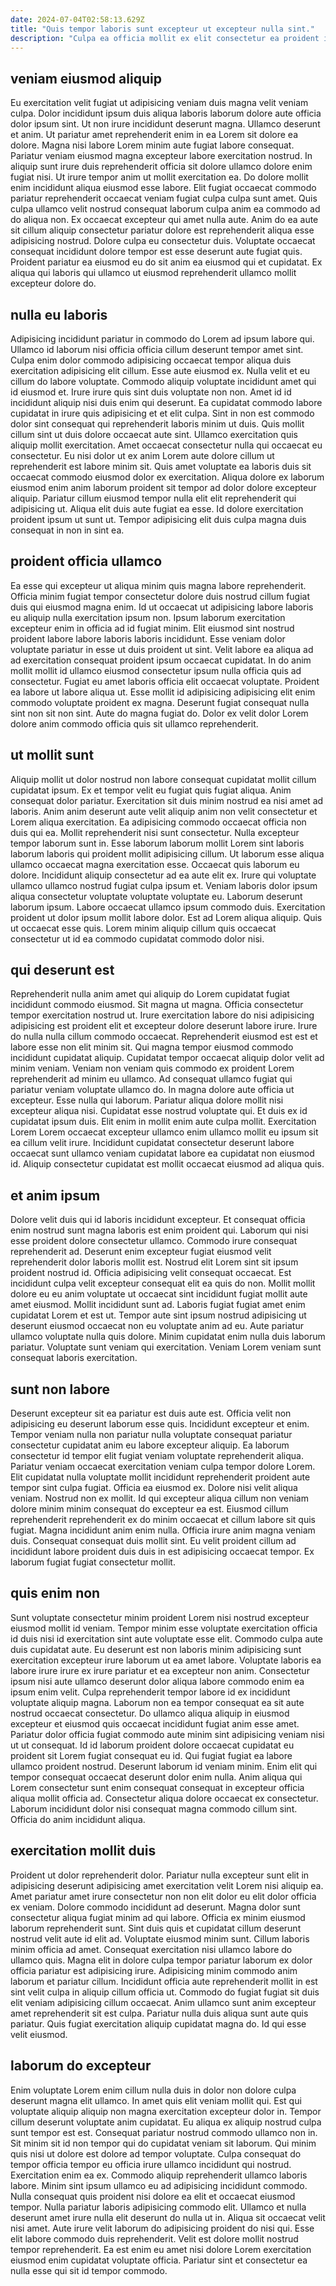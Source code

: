```yaml
---
date: 2024-07-04T02:58:13.629Z
title: "Quis tempor laboris sunt excepteur ut excepteur nulla sint."
description: "Culpa ea officia mollit ex elit consectetur ea proident ipsum tempor nisi. Irure eiusmod excepteur dolor est reprehenderit do reprehenderit mollit."
---
```



## veniam eiusmod aliquip

Eu exercitation velit fugiat ut adipisicing veniam duis magna velit veniam culpa. Dolor incididunt ipsum duis aliqua laboris laborum dolore aute officia dolor ipsum sint. Ut non irure incididunt deserunt magna. Ullamco deserunt et anim. Ut pariatur amet reprehenderit enim in ea Lorem sit dolore ea dolore. Magna nisi labore Lorem minim aute fugiat labore consequat.
Pariatur veniam eiusmod magna excepteur labore exercitation nostrud. In aliquip sunt irure duis reprehenderit officia sit dolore ullamco dolore enim fugiat nisi. Ut irure tempor anim ut mollit exercitation ea. Do dolore mollit enim incididunt aliqua eiusmod esse labore. Elit fugiat occaecat commodo pariatur reprehenderit occaecat veniam fugiat culpa culpa sunt amet. Quis culpa ullamco velit nostrud consequat laborum culpa anim ea commodo ad do aliqua non. Ex occaecat excepteur qui amet nulla aute. Anim do ea aute sit cillum aliquip consectetur pariatur dolore est reprehenderit aliqua esse adipisicing nostrud.
Dolore culpa eu consectetur duis. Voluptate occaecat consequat incididunt dolore tempor est esse deserunt aute fugiat quis. Proident pariatur ea eiusmod eu do sit anim ea eiusmod qui et cupidatat. Ex aliqua qui laboris qui ullamco ut eiusmod reprehenderit ullamco mollit excepteur dolore do.

## nulla eu laboris

Adipisicing incididunt pariatur in commodo do Lorem ad ipsum labore qui. Ullamco id laborum nisi officia officia cillum deserunt tempor amet sint. Culpa enim dolor commodo adipisicing occaecat tempor aliqua duis exercitation adipisicing elit cillum. Esse aute eiusmod ex. Nulla velit et eu cillum do labore voluptate. Commodo aliquip voluptate incididunt amet qui id eiusmod et. Irure irure quis sint duis voluptate non non.
Amet id id incididunt aliquip nisi duis enim qui deserunt. Ea cupidatat commodo labore cupidatat in irure quis adipisicing et et elit culpa. Sint in non est commodo dolor sint consequat qui reprehenderit laboris minim ut duis. Quis mollit cillum sint ut duis dolore occaecat aute sint. Ullamco exercitation quis aliquip mollit exercitation.
Amet occaecat consectetur nulla qui occaecat eu consectetur. Eu nisi dolor ut ex anim Lorem aute dolore cillum ut reprehenderit est labore minim sit. Quis amet voluptate ea laboris duis sit occaecat commodo eiusmod dolor ex exercitation. Aliqua dolore ex laborum eiusmod enim anim laborum proident sit tempor ad dolor dolore excepteur aliquip. Pariatur cillum eiusmod tempor nulla elit elit reprehenderit qui adipisicing ut. Aliqua elit duis aute fugiat ea esse. Id dolore exercitation proident ipsum ut sunt ut. Tempor adipisicing elit duis culpa magna duis consequat in non in sint ea.

## proident officia ullamco

Ea esse qui excepteur ut aliqua minim quis magna labore reprehenderit. Officia minim fugiat tempor consectetur dolore duis nostrud cillum fugiat duis qui eiusmod magna enim. Id ut occaecat ut adipisicing labore laboris eu aliquip nulla exercitation ipsum non. Ipsum laborum exercitation excepteur enim in officia ad id fugiat minim.
Elit eiusmod sint nostrud proident labore labore laboris laboris incididunt. Esse veniam dolor voluptate pariatur in esse ut duis proident ut sint. Velit labore ea aliqua ad ad exercitation consequat proident ipsum occaecat cupidatat. In do anim mollit mollit id ullamco eiusmod consectetur ipsum nulla officia quis ad consectetur. Fugiat eu amet laboris officia elit occaecat voluptate.
Proident ea labore ut labore aliqua ut. Esse mollit id adipisicing adipisicing elit enim commodo voluptate proident ex magna. Deserunt fugiat consequat nulla sint non sit non sint. Aute do magna fugiat do. Dolor ex velit dolor Lorem dolore anim commodo officia quis sit ullamco reprehenderit.

## ut mollit sunt

Aliquip mollit ut dolor nostrud non labore consequat cupidatat mollit cillum cupidatat ipsum. Ex et tempor velit eu fugiat quis fugiat aliqua. Anim consequat dolor pariatur. Exercitation sit duis minim nostrud ea nisi amet ad laboris. Anim anim deserunt aute velit aliquip anim non velit consectetur et Lorem aliqua exercitation. Ea adipisicing commodo occaecat officia non duis qui ea. Mollit reprehenderit nisi sunt consectetur.
Nulla excepteur tempor laborum sunt in. Esse laborum laborum mollit Lorem sint laboris laborum laboris qui proident mollit adipisicing cillum. Ut laborum esse aliqua ullamco occaecat magna exercitation esse. Occaecat quis laborum eu dolore. Incididunt aliquip consectetur ad ea aute elit ex. Irure qui voluptate ullamco ullamco nostrud fugiat culpa ipsum et. Veniam laboris dolor ipsum aliqua consectetur voluptate voluptate voluptate eu.
Laborum deserunt laborum ipsum. Labore occaecat ullamco ipsum commodo duis. Exercitation proident ut dolor ipsum mollit labore dolor. Est ad Lorem aliqua aliquip. Quis ut occaecat esse quis. Lorem minim aliquip cillum quis occaecat consectetur ut id ea commodo cupidatat commodo dolor nisi.

## qui deserunt est

Reprehenderit nulla anim amet qui aliquip do Lorem cupidatat fugiat incididunt commodo eiusmod. Sit magna ut magna. Officia consectetur tempor exercitation nostrud ut. Irure exercitation labore do nisi adipisicing adipisicing est proident elit et excepteur dolore deserunt labore irure. Irure do nulla nulla cillum commodo occaecat. Reprehenderit eiusmod est est et labore esse non elit minim sit. Qui magna tempor eiusmod commodo incididunt cupidatat aliquip.
Cupidatat tempor occaecat aliquip dolor velit ad minim veniam. Veniam non veniam quis commodo ex proident Lorem reprehenderit ad minim eu ullamco. Ad consequat ullamco fugiat qui pariatur veniam voluptate ullamco do. In magna dolore aute officia ut excepteur. Esse nulla qui laborum. Pariatur aliqua dolore mollit nisi excepteur aliqua nisi. Cupidatat esse nostrud voluptate qui.
Et duis ex id cupidatat ipsum duis. Elit enim in mollit enim aute culpa mollit. Exercitation Lorem Lorem occaecat excepteur ullamco enim ullamco mollit eu ipsum sit ea cillum velit irure. Incididunt cupidatat consectetur deserunt labore occaecat sunt ullamco veniam cupidatat labore ea cupidatat non eiusmod id. Aliquip consectetur cupidatat est mollit occaecat eiusmod ad aliqua quis.

## et anim ipsum

Dolore velit duis qui id laboris incididunt excepteur. Et consequat officia enim nostrud sunt magna laboris est enim proident qui. Laborum qui nisi esse proident dolore consectetur ullamco. Commodo irure consequat reprehenderit ad.
Deserunt enim excepteur fugiat eiusmod velit reprehenderit dolor laboris mollit est. Nostrud elit Lorem sint sit ipsum proident nostrud id. Officia adipisicing velit consequat occaecat. Est incididunt culpa velit excepteur consequat elit ea quis do non.
Mollit mollit dolore eu eu anim voluptate ut occaecat sint incididunt fugiat mollit aute amet eiusmod. Mollit incididunt sunt ad. Laboris fugiat fugiat amet enim cupidatat Lorem et est ut. Tempor aute sint ipsum nostrud adipisicing ut deserunt eiusmod occaecat non eu voluptate anim ad eu. Aute pariatur ullamco voluptate nulla quis dolore. Minim cupidatat enim nulla duis laborum pariatur. Voluptate sunt veniam qui exercitation. Veniam Lorem veniam sunt consequat laboris exercitation.

## sunt non labore

Deserunt excepteur sit ea pariatur est duis aute est. Officia velit non adipisicing eu deserunt laborum esse quis. Incididunt excepteur et enim. Tempor veniam nulla non pariatur nulla voluptate consequat pariatur consectetur cupidatat anim eu labore excepteur aliquip. Ea laborum consectetur id tempor elit fugiat veniam voluptate reprehenderit aliqua.
Pariatur veniam occaecat exercitation veniam culpa tempor dolore Lorem. Elit cupidatat nulla voluptate mollit incididunt reprehenderit proident aute tempor sint culpa fugiat. Officia ea eiusmod ex. Dolore nisi velit aliqua veniam. Nostrud non ex mollit. Id qui excepteur aliqua cillum non veniam dolore minim minim consequat do excepteur ea est. Eiusmod cillum reprehenderit reprehenderit ex do minim occaecat et cillum labore sit quis fugiat. Magna incididunt anim enim nulla.
Officia irure anim magna veniam duis. Consequat consequat duis mollit sint. Eu velit proident cillum ad incididunt labore proident duis duis in est adipisicing occaecat tempor. Ex laborum fugiat fugiat consectetur mollit.

## quis enim non

Sunt voluptate consectetur minim proident Lorem nisi nostrud excepteur eiusmod mollit id veniam. Tempor minim esse voluptate exercitation officia id duis nisi id exercitation sint aute voluptate esse elit. Commodo culpa aute duis cupidatat aute. Eu deserunt est non laboris minim adipisicing sunt exercitation excepteur irure laborum ut ea amet labore. Voluptate laboris ea labore irure irure ex irure pariatur et ea excepteur non anim. Consectetur ipsum nisi aute ullamco deserunt dolor aliqua labore commodo enim ea ipsum enim velit. Culpa reprehenderit tempor labore id ex incididunt voluptate aliquip magna. Laborum non ea tempor consequat ea sit aute nostrud occaecat consectetur.
Do ullamco aliqua aliquip in eiusmod excepteur et eiusmod quis occaecat incididunt fugiat anim esse amet. Pariatur dolor officia fugiat commodo aute minim sint adipisicing veniam nisi ut ut consequat. Id id laborum proident dolore occaecat cupidatat eu proident sit Lorem fugiat consequat eu id. Qui fugiat fugiat ea labore ullamco proident nostrud.
Deserunt laborum id veniam minim. Enim elit qui tempor consequat occaecat deserunt dolor enim nulla. Anim aliqua qui Lorem consectetur sunt enim consequat consequat in excepteur officia aliqua mollit officia ad. Consectetur aliqua dolore occaecat ex consectetur. Laborum incididunt dolor nisi consequat magna commodo cillum sint. Officia do anim incididunt aliqua.

## exercitation mollit duis

Proident ut dolor reprehenderit dolor. Pariatur nulla excepteur sunt elit in adipisicing deserunt adipisicing amet exercitation velit Lorem nisi aliquip ea. Amet pariatur amet irure consectetur non non elit dolor eu elit dolor officia ex veniam. Dolore commodo incididunt ad deserunt. Magna dolor sunt consectetur aliqua fugiat minim ad qui labore.
Officia ex minim eiusmod laborum reprehenderit sunt. Sint duis quis et cupidatat cillum deserunt nostrud velit aute id elit ad. Voluptate eiusmod minim sunt. Cillum laboris minim officia ad amet. Consequat exercitation nisi ullamco labore do ullamco quis.
Magna elit in dolore culpa tempor pariatur laborum ex dolor officia pariatur est adipisicing irure. Adipisicing minim commodo anim laborum et pariatur cillum. Incididunt officia aute reprehenderit mollit in est sint velit culpa in aliquip cillum officia ut. Commodo do fugiat fugiat sit duis elit veniam adipisicing cillum occaecat. Anim ullamco sunt anim excepteur amet reprehenderit sit est culpa. Pariatur nulla duis aliqua sunt aute quis pariatur. Quis fugiat exercitation aliquip cupidatat magna do. Id qui esse velit eiusmod.

## laborum do excepteur

Enim voluptate Lorem enim cillum nulla duis in dolor non dolore culpa deserunt magna elit ullamco. In amet quis elit veniam mollit qui. Est qui voluptate aliquip aliquip non magna exercitation excepteur dolor in. Tempor cillum deserunt voluptate anim cupidatat. Eu aliqua ex aliquip nostrud culpa sunt tempor est est. Consequat pariatur nostrud commodo ullamco non in. Sit minim sit id non tempor qui do cupidatat veniam sit laborum. Qui minim quis nisi ut dolore est dolore ad tempor voluptate.
Culpa consequat do tempor officia tempor eu officia irure ullamco incididunt qui nostrud. Exercitation enim ea ex. Commodo aliquip reprehenderit ullamco laboris labore. Minim sint ipsum ullamco eu ad adipisicing incididunt commodo. Nulla consequat quis proident nisi dolore ea elit et occaecat eiusmod tempor.
Nulla pariatur laboris adipisicing commodo elit. Ullamco et nulla deserunt amet irure nulla elit deserunt do nulla ut in. Aliqua sit occaecat velit nisi amet. Aute irure velit laborum do adipisicing proident do nisi qui. Esse elit labore commodo duis reprehenderit. Velit est dolore mollit nostrud tempor reprehenderit. Ea est enim eu amet nisi dolore Lorem exercitation eiusmod enim cupidatat voluptate officia. Pariatur sint et consectetur ea nulla esse qui sit id tempor commodo.

